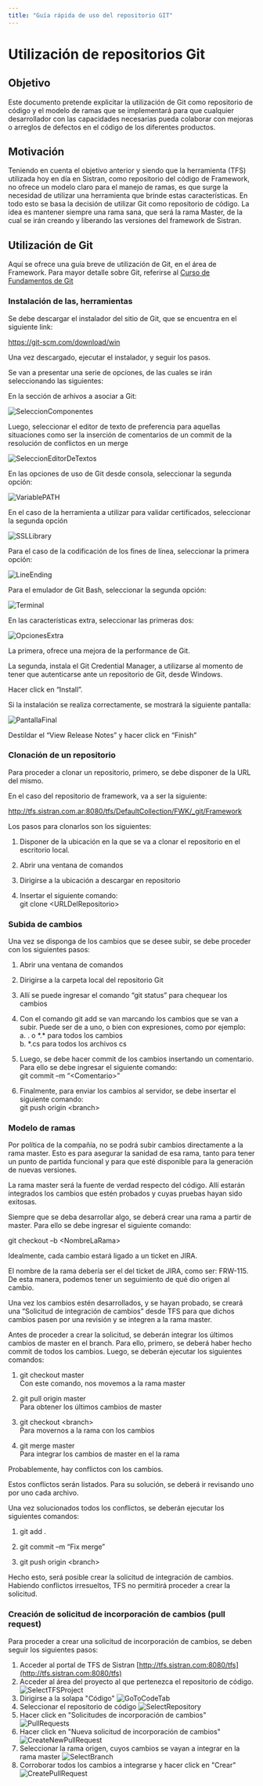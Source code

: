 ```yaml
---
title: "Guía rápida de uso del repositorio GIT"
---
```


# Utilización de repositorios Git

## Objetivo

Este documento pretende explicitar la utilización de Git como repositorio de
código y el modelo de ramas que se implementará para que cualquier desarrollador con las capacidades necesarias pueda colaborar con mejoras o arreglos de defectos en el código de los diferentes productos. 

## Motivación

Teniendo en cuenta el objetivo anterior y siendo que la herramienta (TFS) utilizada hoy en día en Sistran, como repositorio del código de Framework, no ofrece un modelo claro para el manejo de ramas, es que surge la necesidad de utilizar una herramienta que brinde estas características.
En todo esto se basa la decisión de utilizar Git como repositorio de código.
La idea es mantener siempre una rama sana, que será la rama Master, de la cual se irán creando y liberando las versiones del framework de Sistran.

## Utilización de Git

Aquí se ofrece una guía breve de utilización de Git, en el área de Framework.
Para mayor detalle sobre Git, referirse al [Curso de Fundamentos de Git](https://moodle.sistran.com.ar/moodle/enrol/index.php?id=102)

### Instalación de las, herramientas

Se debe descargar el instalador del sitio de Git, que se encuentra en el
siguiente link:

<https://git-scm.com/download/win>

Una vez descargado, ejecutar el instalador, y seguir los pasos.

Se van a presentar una serie de opciones, de las cuales se irán seleccionando
las siguientes:

En la sección de arhivos a asociar a Git:

![SeleccionComponentes](../../assets/images/Uso-repositorio-git/1-InstaladorGit-SeleccionComponentes.png)


Luego, seleccionar el editor de texto de preferencia para aquellas situaciones
como ser la inserción de comentarios de un commit de la resolución de conflictos
en un merge

![SeleccionEditorDeTextos](../../assets/images/Uso-repositorio-git/2-InstaladorGit-UsarNotepadPlusPlus.png)

En las opciones de uso de Git desde consola, seleccionar la segunda opción:

![VariablePATH](../../assets/images/Uso-repositorio-git/3-InstaladorGit-PATHEnvironment.png)

En el caso de la herramienta a utilizar para validar certificados, seleccionar
la segunda opción

![SSLLibrary](../../assets/images/Uso-repositorio-git/4-InstaladorGit-SSLLibrary.png)

Para el caso de la codificación de los fines de línea, seleccionar la primera
opción:

![LineEnding](../../assets/images/Uso-repositorio-git/InstaladorGit-FinDeLinea.png)

Para el emulador de Git Bash, seleccionar la segunda opción:

![Terminal](../../assets/images/Uso-repositorio-git/5-InstaladorGit-Terminal.png)

En las características extra, seleccionar las primeras dos:

![OpcionesExtra](../../assets/images/Uso-repositorio-git/6-InstaladorGit-ExtraOptions.png)

La primera, ofrece una mejora de la performance de Git.

La segunda, instala el Git Credential Manager, a utilizarse al momento de tener
que autenticarse ante un repositorio de Git, desde Windows.

Hacer click en “Install”.

Si la instalación se realiza correctamente, se mostrará la siguiente pantalla:

![PantallaFinal](../../assets/images/Uso-repositorio-git/7-InstaladorGit-PantallaFinal.png)

Destildar el “View Release Notes” y hacer click en “Finish”

### Clonación de un repositorio


Para proceder a clonar un repositorio, primero, se debe disponer de la URL del
mismo.

En el caso del repositorio de framework, va a ser la siguiente:

http://tfs.sistran.com.ar:8080/tfs/DefaultCollection/FWK/_git/Framework

Los pasos para clonarlos son los siguientes:

1.  Disponer de la ubicación en la que se va a clonar el repositorio en el
    escritorio local.

2.  Abrir una ventana de comandos

3.  Dirigirse a la ubicación a descargar en repositorio

4.  Insertar el siguiente comando:  
    git clone \<URLDelRepositorio\>

### Subida de cambios

Una vez se disponga de los cambios que se desee subir, se debe proceder con los
siguientes pasos:

1.  Abrir una ventana de comandos

2.  Dirigirse a la carpeta local del repositorio Git

3.  Allí se puede ingresar el comando “git status” para chequear los cambios

4.  Con el comando git add se van marcando los cambios que se van a subir. Puede
    ser de a uno, o bien con expresiones, como por ejemplo:  
    a. . o \*.\* para todos los cambios  
    b. \*.cs para todos los archivos cs

5.  Luego, se debe hacer commit de los cambios insertando un comentario. Para
    ello se debe ingresar el siguiente comando:  
    git commit –m “\<Comentario\>”

6.  Finalmente, para enviar los cambios al servidor, se debe insertar el
    siguiente comando:  
    git push origin \<branch\>

### Modelo de ramas

Por política de la compañía, no se podrá subir cambios directamente a la rama
master. Esto es para asegurar la sanidad de esa rama, tanto para tener un punto
de partida funcional y para que esté disponible para la generación de nuevas
versiones.

La rama master será la fuente de verdad respecto del código. Allí estarán
integrados los cambios que estén probados y cuyas pruebas hayan sido exitosas.

Siempre que se deba desarrollar algo, se deberá crear una rama a partir de
master. Para ello se debe ingresar el siguiente comando:

git checkout –b \<NombreLaRama\>

Idealmente, cada cambio estará ligado a un ticket en JIRA.

El nombre de la rama debería ser el del ticket de JIRA, como ser: FRW-115. De
esta manera, podemos tener un seguimiento de qué dio origen al cambio.

Una vez los cambios estén desarrollados, y se hayan probado, se creará una
“Solicitud de integración de cambios” desde TFS para que dichos cambios pasen
por una revisión y se integren a la rama master.

Antes de proceder a crear la solicitud, se deberán integrar los últimos cambios
de master en el branch. Para ello, primero, se deberá haber hecho commit de
todos los cambios. Luego, se deberán ejecutar los siguientes comandos:

1.  git checkout master  
    Con este comando, nos movemos a la rama master

2.  git pull origin master  
    Para obtener los últimos cambios de master

3.  git checkout \<branch\>  
    Para movernos a la rama con los cambios

4.  git merge master  
    Para integrar los cambios de master en el la rama

Probablemente, hay conflictos con los cambios.

Estos conflictos serán listados. Para su solución, se deberá ir revisando uno
por uno cada archivo.

Una vez solucionados todos los conflictos, se deberán ejecutar los siguientes
comandos:

1.  git add .

2.  git commit –m “Fix merge”

3.  git push origin \<branch\>

Hecho esto, será posible crear la solicitud de integración de cambios. Habiendo
conflictos irresueltos, TFS no permitirá proceder a crear la solicitud.

### Creación de solicitud de incorporación de cambios (pull request)

Para proceder a crear una solicitud de incorporación de cambios, se deben seguir los siguientes pasos:

1.  Acceder al portal de TFS de Sistran [http://tfs.sistran.com:8080/tfs](http://tfs.sistran.com:8080/tfs)
2.  Acceder al área del proyecto al que pertenezca el repositorio de código.
    ![SelectTFSProject](../../assets/images/Uso-repositorio-git/Create-Pull-Request-Select-Project.png)
3.  Dirigirse a la solapa "Código"
    ![GoToCodeTab](../../assets/images/Uso-repositorio-git/Create-Pull-Request-Code-Tab.png)
4.  Seleccionar el repositorio de código
    ![SelectRepository](../../assets/images/Uso-repositorio-git/Create-Pull-Request-Select-Code-Repository.png)
5.  Hacer click en "Solicitudes de incorporación de cambios"
    ![PullRequests](../../assets/images/Uso-repositorio-git/Create-Pull-Request-Go-To-Pull-Requests.png)
6.  Hacer click en "Nueva solicitud de incorporación de cambios"
    ![CreateNewPullRequest](../../assets/images/Uso-repositorio-git/Create-Pull-Request-Click-New-Pull-Request.png)
7.  Seleccionar la rama origen, cuyos cambios se vayan a integrar en la rama master
    ![SelectBranch](../../assets/images/Uso-repositorio-git/Create-Pull-Request-Select-Branch.png)
8.  Corroborar todos los cambios a integrarse y hacer click en "Crear"
    ![CreatePullRequest](../../assets/images/Uso-repositorio-git/Create-Pull-Request-Create-Pull-Request.png)
